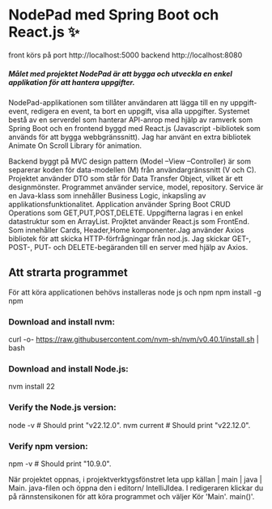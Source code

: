 # NodePad med Spring Boot och React.js ✨
front körs på port http://localhost:5000
backend  http://localhost:8080

##### Målet med projektet NodePad är att bygga och  utveckla en enkel applikation för att hantera uppgifter.
NodePad-applikationen som tillåter användaren  att lägga till en ny uppgift- event, redigera en event, ta bort en uppgift, visa alla uppgifter.
Systemet bestå av en serverdel som hanterar API-anrop  med hjälp  av ramverk som Spring Boot och en frontend byggd med  React.js (Javascript -bibliotek som används 
för att bygga webbgränssnitt).
Jag har använt en extra bibliotek Animate On Scroll Library för animation.

Backend byggt på MVC design pattern (Model –View –Controller) är som separerar koden för data-modellen (M) från användargränssnitt (V och C).
Projektet använder DTO som står för Data Transfer Object, vilket är ett designmönster. Programmet använder service, model, repository.
 Service är en Java-klass som innehåller Business Logic, inkapsling av applikationsfunktionalitet.
Application använder Spring Boot CRUD Operations som GET,PUT,POST,DELETE.
Uppgifterna lagras i en enkel datastruktur som en ArrayList.
Projktet använder React.js som FrontEnd. Som innehåller Cards, Header,Home komponenter.Jag använder Axios bibliotek för att skicka HTTP-förfrågningar från nod.js.
Jag  skickar GET-, POST-, PUT- och DELETE-begäranden till en server med hjälp av Axios.

## Att strarta programmet
För att köra applicationen behövs installeras node js och npm
npm install -g npm
### Download and install nvm:
curl -o- https://raw.githubusercontent.com/nvm-sh/nvm/v0.40.1/install.sh | bash
### Download and install Node.js:
nvm install 22
### Verify the Node.js version:
node -v # Should print "v22.12.0".
nvm current # Should print "v22.12.0".
### Verify npm version:
npm -v # Should print "10.9.0".




När projektet oppnas, i projektverktygsfönstret  leta upp källan | main | java | Main. java-filen och öppna den i editorn/ IntelliJIdea. I redigeraren klickar du på rännstensikonen för att köra programmet och väljer Kör 'Main'. main()'.
